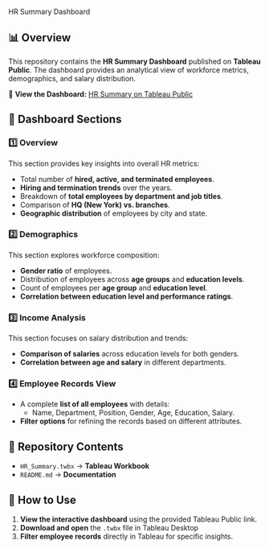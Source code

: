 HR Summary Dashboard

## 📊 Overview
This repository contains the **HR Summary Dashboard** published on **Tableau Public**. The dashboard provides an analytical view of workforce metrics, demographics, and salary distribution.

🔗 **View the Dashboard:** [HR Summary on Tableau Public](https://public.tableau.com/app/profile/hema.jiyari/viz/HR_17397594255460/HRSummary)

## 📌 Dashboard Sections
### **1️⃣ Overview**
This section provides key insights into overall HR metrics:
- Total number of **hired, active, and terminated employees**.
- **Hiring and termination trends** over the years.
- Breakdown of **total employees by department and job titles**.
- Comparison of **HQ (New York) vs. branches**.
- **Geographic distribution** of employees by city and state.

### **2️⃣ Demographics**
This section explores workforce composition:
- **Gender ratio** of employees.
- Distribution of employees across **age groups** and **education levels**.
- Count of employees per **age group** and **education level**.
- **Correlation between education level and performance ratings**.

### **3️⃣ Income Analysis**
This section focuses on salary distribution and trends:
- **Comparison of salaries** across education levels for both genders.
- **Correlation between age and salary** in different departments.

### **4️⃣ Employee Records View**
- A complete **list of all employees** with details:
  - Name, Department, Position, Gender, Age, Education, Salary.
- **Filter options** for refining the records based on different attributes.

## 📂 Repository Contents
- `HR_Summary.twbx` → **Tableau Workbook**
- `README.md` → **Documentation**

## 🚀 How to Use
1. **View the interactive dashboard** using the provided Tableau Public link.
2. **Download and open** the `.twbx` file in Tableau Desktop 
3. **Filter employee records** directly in Tableau for specific insights.

